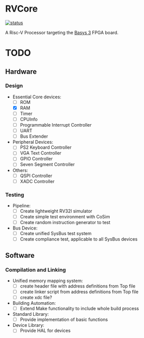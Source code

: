 # RVCore

[![status](https://github.com/tjarker/RVCore/workflows/CI/badge.svg)](https://github.com/tjarker/RVCore/actions)

A Risc-V Processor targeting the [Basys 3](https://reference.digilentinc.com/reference/programmable-logic/basys-3/reference-manual) FPGA board.


# TODO

## Hardware
### Design
- Essential Core devices:
    - [ ] ROM
    - [x] RAM
    - [ ] Timer
    - [ ] CPUInfo
    - [ ] Programmable Interrupt Controller
    - [ ] UART
    - [ ] Bus Extender
- Peripheral Devices:
    - [ ] PS2 Keyboard Controller
    - [ ] VGA Text Controller
    - [ ] GPIO Controller
    - [ ] Seven Segment Controller
- Others:
    - [ ] QSPI Controller
    - [ ] XADC Controller
### Testing
- Pipeline:
    - [ ] Create lightweight RV32I simulator
    - [ ] Create simple test environment with CoSim
    - [ ] Create random instruction generator to test
- Bus Device:
    - [ ] Create unified SysBus test system
    - [ ] Create compliance test, applicable to all SysBus devices

## Software
### Compilation and Linking
- Unified memory mapping system:
    - [ ] create header file with address definitions from Top file
    - [ ] create linker script from address definitions from Top file
    - [ ] create xdc file?
- Building Automation:
    - [ ] Extend Make functionality to include whole build process
- Standard Library:
    - [ ] Provide implementation of basic functions
- Device Library:
    - [ ] Provide HAL for devices
